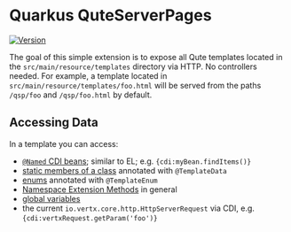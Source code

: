 # Quarkus QuteServerPages

[![Version](https://img.shields.io/maven-central/v/io.quarkiverse.qutepages/quarkus-qutepages?logo=apache-maven&style=flat-square)](https://search.maven.org/artifact/io.quarkiverse.qutepages/quarkus-qutepages)

The goal of this simple extension is to expose all Qute templates located in the `src/main/resource/templates` directory via HTTP. No controllers needed. For example, a template located in `src/main/resource/templates/foo.html` will be served from the paths `/qsp/foo` and `/qsp/foo.html` by default.

## Accessing Data

In a template you can access:

- [`@Named` CDI beans](https://quarkus.io/guides/qute-reference#injecting-beans-directly-in-templates); similar to EL; e.g. `{cdi:myBean.findItems()}`
- [static members of a class](https://quarkus.io/guides/qute-reference#accessing-static-fields-and-methods) annotated with `@TemplateData`
- [enums](https://quarkus.io/guides/qute-reference#convenient-annotation-for-enums) annotated with `@TemplateEnum`
- [Namespace Extension Methods](https://quarkus.io/guides/qute-reference#namespace_extension_methods) in general
- [global variables](https://quarkus.io/guides/qute-reference#global_variables)
- the current `io.vertx.core.http.HttpServerRequest` via CDI, e.g. `{cdi:vertxRequest.getParam('foo')}`
